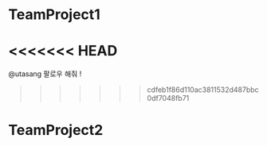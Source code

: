# TeamProject1
<<<<<<< HEAD
=======

@utasang 팔로우 해줘 !
>>>>>>> cdfeb1f86d110ac3811532d487bbc0df7048fb71
# TeamProject2
